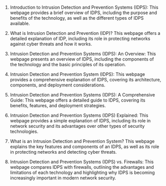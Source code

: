 

1. Introduction to Intrusion Detection and Prevention Systems (IDPS): This webpage provides a brief overview of IDPS, including the purpose and benefits of the technology, as well as the different types of IDPS available.

2. What is Intrusion Detection and Prevention (IDP)? This webpage offers a detailed explanation of IDP, including its role in protecting networks against cyber threats and how it works.

3. Intrusion Detection and Prevention Systems (IDPS): An Overview: This webpage presents an overview of IDPS, including the components of the technology and the basic principles of its operation.

4. Intrusion Detection and Prevention System (IDPS): This webpage provides a comprehensive explanation of IDPS, covering its architecture, components, and deployment considerations.

5. Intrusion Detection and Prevention Systems (IDPS): A Comprehensive Guide: This webpage offers a detailed guide to IDPS, covering its benefits, features, and deployment strategies.

6. Intrusion Detection and Prevention Systems (IDPS) Explained: This webpage provides a simple explanation of IDPS, including its role in network security and its advantages over other types of security technologies.

7. What is an Intrusion Detection and Prevention System? This webpage explains the key features and components of an IDPS, as well as its role in protecting networks and detecting cyber threats.

8. Intrusion Detection and Prevention Systems (IDPS) vs. Firewalls: This webpage compares IDPS with firewalls, outlining the advantages and limitations of each technology and highlighting why IDPS is becoming increasingly important in modern network security.